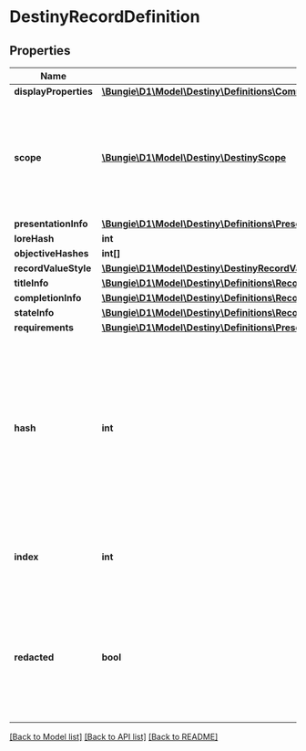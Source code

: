 # DestinyRecordDefinition

## Properties
Name | Type | Description | Notes
------------ | ------------- | ------------- | -------------
**displayProperties** | [**\Bungie\D1\Model\Destiny\Definitions\Common\DestinyDisplayPropertiesDefinition**](DestinyDisplayPropertiesDefinition.md) |  | [optional] 
**scope** | [**\Bungie\D1\Model\Destiny\DestinyScope**](DestinyScope.md) | Indicates whether this Record&#39;s state is determined on a per-character or on an account-wide basis. | [optional] 
**presentationInfo** | [**\Bungie\D1\Model\Destiny\Definitions\Presentation\DestinyPresentationChildBlock**](DestinyPresentationChildBlock.md) |  | [optional] 
**loreHash** | **int** |  | [optional] 
**objectiveHashes** | **int[]** |  | [optional] 
**recordValueStyle** | [**\Bungie\D1\Model\Destiny\DestinyRecordValueStyle**](DestinyRecordValueStyle.md) |  | [optional] 
**titleInfo** | [**\Bungie\D1\Model\Destiny\Definitions\Records\DestinyRecordTitleBlock**](DestinyRecordTitleBlock.md) |  | [optional] 
**completionInfo** | [**\Bungie\D1\Model\Destiny\Definitions\Records\DestinyRecordCompletionBlock**](DestinyRecordCompletionBlock.md) |  | [optional] 
**stateInfo** | [**\Bungie\D1\Model\Destiny\Definitions\Records\SchemaRecordStateBlock**](SchemaRecordStateBlock.md) |  | [optional] 
**requirements** | [**\Bungie\D1\Model\Destiny\Definitions\Presentation\DestinyPresentationNodeRequirementsBlock**](DestinyPresentationNodeRequirementsBlock.md) |  | [optional] 
**hash** | **int** | The unique identifier for this entity. Guaranteed to be unique for the type of entity, but not globally.  When entities refer to each other in Destiny content, it is this hash that they are referring to. | [optional] 
**index** | **int** | The index of the entity as it was found in the investment tables. | [optional] 
**redacted** | **bool** | If this is true, then there is an entity with this identifier/type combination, but BNet is not yet allowed to show it. Sorry! | [optional] 

[[Back to Model list]](../README.md#documentation-for-models) [[Back to API list]](../README.md#documentation-for-api-endpoints) [[Back to README]](../README.md)


